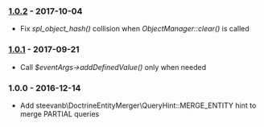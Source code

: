 ### [1.0.2](../../compare/1.0.1...1.0.2) - 2017-10-04

- Fix _spl_object_hash()_ collision when _ObjectManager::clear()_ is called

### [1.0.1](../../compare/1.0.0...1.0.1) - 2017-09-21

- Call _$eventArgs->addDefinedValue()_ only when needed

### 1.0.0 - 2016-12-14

- Add steevanb\DoctrineEntityMerger\QueryHint::MERGE_ENTITY hint to merge PARTIAL queries
